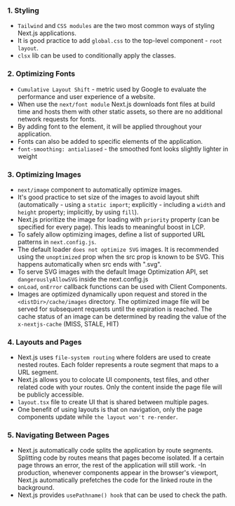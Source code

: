 ### 1. Styling

- `Tailwind` and `CSS modules` are the two most common ways of styling Next.js applications.
- It is good practice to add `global.css` to the top-level component - `root layout`.
- `clsx` lib can be used to conditionally apply the classes.

 ### 2. Optimizing Fonts
 - `Cumulative Layout Shift` - metric used by Google to evaluate the performance and user experience of a website.
 - When use the `next/font module` Next.js downloads font files at build time and hosts them with other static assets, so there are no additional network requests for fonts.
 - By adding font to the <body> element, it will be applied throughout your application. 
 - Fonts can also be added to specific elements of the application.
 - `font-smoothing: antialiased` - the smoothed font looks slightly lighter in weight

 ### 3. Optimizing Images
 - `next/image` component to automatically optimize images.
 - It's good practice to set size of the images to avoid layout shift (automatically - using a `static import`; explicitly - including a `width` and `height` property; implicitly, by using `fill`).
 - Next.js prioritize the image for loading with `priority` property (can be specified for every page). This leads to meaningful boost in LCP.
 - To safely allow optimizing images, define a list of supported URL patterns in `next.config.js`.
 - The default loader `does not optimize SVG` images. It is recommended using the `unoptimized` prop when the src prop is known to be SVG. This happens automatically when src ends with ".svg".
 - To serve SVG images with the default Image Optimization API, set `dangerouslyAllowSVG` inside the next.config.js
 - `onLoad`, `onError` callback functions can be used with Client Components.
 - Images are optimized dynamically upon request and stored in the `<distDir>/cache/images` directory. The optimized image file will be served for subsequent requests until the expiration is reached. The cache status of an image can be determined by reading the value of the `x-nextjs-cache` (MISS, STALE, HIT) 

 ### 4. Layouts and Pages
- Next.js uses `file-system routing` where folders are used to create nested routes. Each folder represents a route segment that maps to a URL segment.
- Next.js allows you to colocate UI components, test files, and other related code with your routes. Only the content inside the page file will be publicly accessible.
- `layout.tsx` file to create UI that is shared between multiple pages.
- One benefit of using layouts is that on navigation, only the page components update while `the layout won't re-render`.

### 5. Navigating Between Pages
- Next.js automatically code splits the application by route segments. Splitting code by routes means that pages become isolated. If a certain page throws an error, the rest of the application will still work.
-In production, whenever <Link> components appear in the browser's viewport, Next.js automatically prefetches the code for the linked route in the background. 
- Next.js provides `usePathname() hook` that can be used to check the path.
	